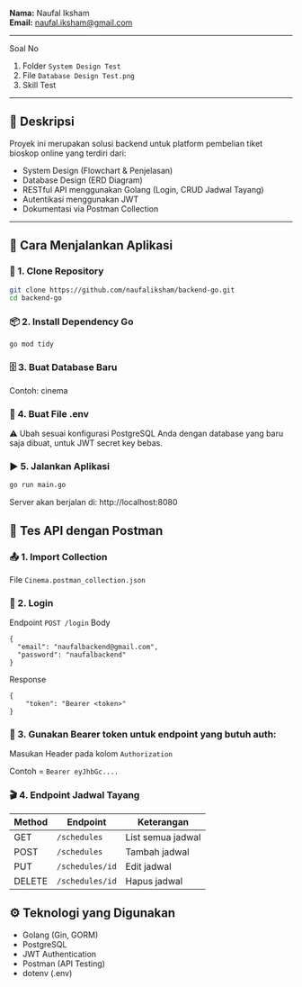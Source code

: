 **Nama:** Naufal Iksham  
**Email:** naufal.iksham@gmail.com

---
Soal No
1. Folder `System Design Test`
2. File `Database Design Test.png`
3. Skill Test 
---

## 📌 Deskripsi

Proyek ini merupakan solusi backend untuk platform pembelian tiket bioskop online yang terdiri dari:

- System Design (Flowchart & Penjelasan)
- Database Design (ERD Diagram)
- RESTful API menggunakan Golang (Login, CRUD Jadwal Tayang)
- Autentikasi menggunakan JWT
- Dokumentasi via Postman Collection

---

## 🚀 Cara Menjalankan Aplikasi

### 🔧 1. Clone Repository
```bash
git clone https://github.com/naufaliksham/backend-go.git
cd backend-go
```

### 📦 2. Install Dependency Go
```bash
go mod tidy
```

### 🗄️ 3. Buat Database Baru
Contoh: cinema

### 📄 4. Buat File .env
⚠️ Ubah sesuai konfigurasi PostgreSQL Anda dengan database yang baru saja dibuat, untuk JWT secret key bebas.

### ▶️ 5. Jalankan Aplikasi
```bash
go run main.go
```
Server akan berjalan di: http://localhost:8080

## 🧪 Tes API dengan Postman

### 📤 1. Import Collection
File `Cinema.postman_collection.json`

### 🔐 2. Login
Endpoint `POST /login`
Body 
```
{
  "email": "naufalbackend@gmail.com",
  "password": "naufalbackend"
}
```
Response 
```
{
    "token": "Bearer <token>"
}
```

### 🪪 3. Gunakan Bearer token untuk endpoint yang butuh auth:
Masukan Header pada kolom `Authorization`

Contoh = `Bearer eyJhbGc....`

### 🎬 4. Endpoint Jadwal Tayang
| Method | Endpoint         | Keterangan        |
| ------ | ---------------- | ----------------- |
| GET    | `/schedules`     | List semua jadwal |
| POST   | `/schedules`     | Tambah jadwal     |
| PUT    | `/schedules/id` | Edit jadwal       |
| DELETE | `/schedules/id` | Hapus jadwal      |

## ⚙️ Teknologi yang Digunakan
- Golang (Gin, GORM)
- PostgreSQL
- JWT Authentication
- Postman (API Testing)
- dotenv (.env)

